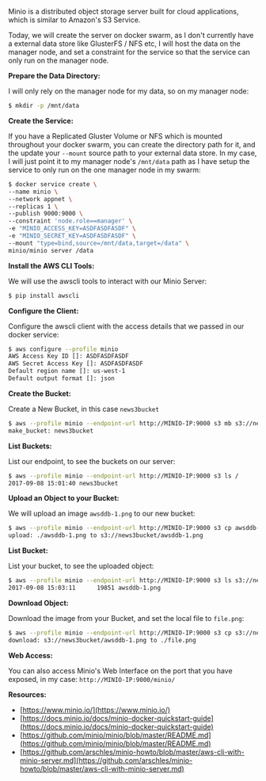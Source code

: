 Minio is a distributed object storage server built for cloud applications, which is similar to Amazon's S3 Service.

Today, we will create the server on docker swarm, as I don't currently have a external data store like GlusterFS / NFS etc, I will host the data on the manager node, and set a constraint for the service so that the service can only run on the manager node.

**Prepare the Data Directory:**

I will only rely on the manager node for my data, so on my manager node:

```bash
$ mkdir -p /mnt/data

```

**Create the Service:**

If you have a Replicated Gluster Volume or NFS which is mounted throughout your docker swarm, you can create the directory path for it, and the update your `--mount` source path to your external data store. In my case, I will just point it to my manager node's `/mnt/data` path as I have setup the service to only run on the one manager node in my swarm:

```bash
$ docker service create \
--name minio \
--network appnet \
--replicas 1 \
--publish 9000:9000 \
--constraint 'node.role==manager' \
-e "MINIO_ACCESS_KEY=ASDFASDFASDF" \
-e "MINIO_SECRET_KEY=ASDFASDFASDF" \
--mount "type=bind,source=/mnt/data,target=/data" \
minio/minio server /data

```

**Install the AWS CLI Tools:**

We will use the awscli tools to interact with our Minio Server:

```bash
$ pip install awscli

```

**Configure the Client:**

Configure the awscli client with the access details that we passed in our docker service:

```bash
$ aws configure --profile minio
AWS Access Key ID []: ASDFASDFASDF
AWS Secret Access Key []: ASDFASDFASDF
Default region name []: us-west-1
Default output format []: json

```

**Create the Bucket:**

Create a New Bucket, in this case `news3bucket`

```bash
$ aws --profile minio --endpoint-url http://MINIO-IP:9000 s3 mb s3://news3bucket
make_bucket: news3bucket

```

**List Buckets:**

List our endpoint, to see the buckets on our server:

```bash
$ aws --profile minio --endpoint-url http://MINIO-IP:9000 s3 ls /
2017-09-08 15:01:40 news3bucket

```

**Upload an Object to your Bucket:**

We will upload an image `awsddb-1.png` to our new bucket:

```bash
$ aws --profile minio --endpoint-url http://MINIO-IP:9000 s3 cp awsddb-1.png s3://news3bucket/
upload: ./awsddb-1.png to s3://news3bucket/awsddb-1.png

```

**List Bucket:**

List your bucket, to see the uploaded object:

```bash
$ aws --profile minio --endpoint-url http://MINIO-IP:9000 s3 ls s3://news3bucket
2017-09-08 15:03:11      19851 awsddb-1.png

```

**Download Object:**

Download the image from your Bucket, and set the local file to `file.png`:

```bash
$ aws --profile minio --endpoint-url http://MINIO-IP:9000 s3 cp s3://news3bucket/awsddb-1.png file.png
download: s3://news3bucket/awsddb-1.png to ./file.png

```

**Web Access:**

You can also access Minio's Web Interface on the port that you have exposed, in my case: `http://MINIO-IP:9000/minio/`

**Resources:**

- [https://www.minio.io/](https://www.minio.io/)
- [https://docs.minio.io/docs/minio-docker-quickstart-guide](https://docs.minio.io/docs/minio-docker-quickstart-guide)
- [https://github.com/minio/minio/blob/master/README.md](https://github.com/minio/minio/blob/master/README.md)
- [https://github.com/arschles/minio-howto/blob/master/aws-cli-with-minio-server.md](https://github.com/arschles/minio-howto/blob/master/aws-cli-with-minio-server.md)